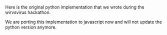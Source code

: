 Here is the original python implementation that we wrote during
the wirvsvirus hackathon.

We are porting this implementation to javascript now and will not update 
the python version anymore.
